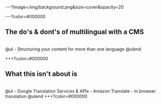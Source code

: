 ---?image=/img/background.png&size=cover&opacity=20

---?color=#000000
## The do's & dont's of multilingual with a CMS
<br>
@ul
 - Structuring your content for more than one language
@ulend

+++?color=#000000
## What this isn't about is
<br>
@ul
 - Google Translation Services & APIs
 - Amazon Translate
 - In browser translation
@ulend
+++?color=#000000


